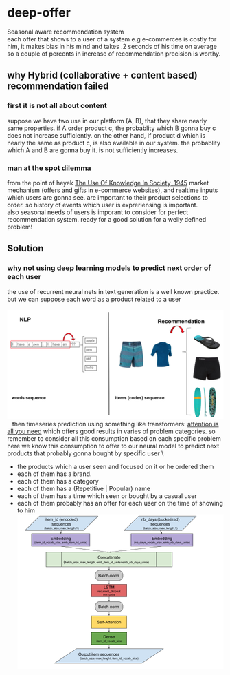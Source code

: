 # deep-offer
Seasonal aware recommendation system \
each offer that shows to a user of a system e.g e-commerces is costly for him, it makes bias in his mind and takes .2 seconds of his time on average so a couple of percents in increase of recommendation precision is worthy.

## why Hybrid (collaborative + content based) recommendation failed
### first it is not all about content
suppose we have two use in our platform (A, B), that they share nearly same properties. if A order product c, the probablity which B gonna buy c does not increase sufficiently. on the other hand, if product d which is nearly the same as product c, is also available in our system. the probablity which A and B are gonna buy it. is not sufficiently increases.

### man at the spot dilemma
from the point of heyek [The Use Of Knowledge In Society, 1945](https://www.cato.org/sites/cato.org/files/articles/hayek-use-knowledge-society.pdf) market mechanism (offers and gifts in e-commerce websites), and realtime inputs which users are gonna see. are important to their product selections to order. so history of events which user is expreriensing is important. \
also seasonal needs of users is imporant to consider for perfect recommendation system. ready for a good solution for a welly defined problem!

## Solution
### why not using deep learning models to predict next order of each user
the use of recurrent neural nets in text generation is a well known practice. but we can suppose each word as a product related to a user \
&nbsp;&nbsp;
![alt text](https://github.com/PooryaSharifi/deep-offer/blob/main/text_gen.png?raw=true)
&nbsp;&nbsp;
then timeseries prediction using something like transformers: [attention is all you need](https://arxiv.org/abs/1706.03762) which offers good results in varies of problem categories. so remember to consider all this consumption based on each specific problem \
here we know this consumption to offer to our neural model to predict next products that probably gonna bought by specific user \
  - the products which a user seen and focused on it or he ordered them
  - each of them has a brand.
  - each of them has a category
  - each of them has a (Repetitive | Popular) name
  - each of them has a time which seen or bought by a casual user
  - each of them probably has an offer for each user on the time of showing to him
&nbsp;&nbsp;
![alt text](https://github.com/PooryaSharifi/deep-offer/blob/main/offer_gen.png?raw=true)
&nbsp;&nbsp;
